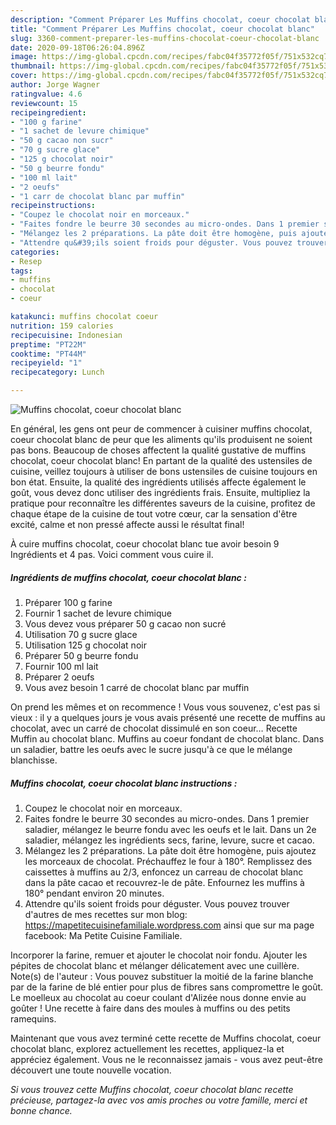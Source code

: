 ```yaml
---
description: "Comment Préparer Les Muffins chocolat, coeur chocolat blanc"
title: "Comment Préparer Les Muffins chocolat, coeur chocolat blanc"
slug: 3360-comment-preparer-les-muffins-chocolat-coeur-chocolat-blanc
date: 2020-09-18T06:26:04.896Z
image: https://img-global.cpcdn.com/recipes/fabc04f35772f05f/751x532cq70/muffins-chocolat-coeur-chocolat-blanc-photo-principale-de-la-recette.jpg
thumbnail: https://img-global.cpcdn.com/recipes/fabc04f35772f05f/751x532cq70/muffins-chocolat-coeur-chocolat-blanc-photo-principale-de-la-recette.jpg
cover: https://img-global.cpcdn.com/recipes/fabc04f35772f05f/751x532cq70/muffins-chocolat-coeur-chocolat-blanc-photo-principale-de-la-recette.jpg
author: Jorge Wagner
ratingvalue: 4.6
reviewcount: 15
recipeingredient:
- "100 g farine"
- "1 sachet de levure chimique"
- "50 g cacao non sucr"
- "70 g sucre glace"
- "125 g chocolat noir"
- "50 g beurre fondu"
- "100 ml lait"
- "2 oeufs"
- "1 carr de chocolat blanc par muffin"
recipeinstructions:
- "Coupez le chocolat noir en morceaux."
- "Faites fondre le beurre 30 secondes au micro-ondes. Dans 1 premier saladier, mélangez le beurre fondu avec les oeufs et le lait. Dans un 2e saladier, mélangez les ingrédients secs, farine, levure, sucre et cacao."
- "Mélangez les 2 préparations. La pâte doit être homogène, puis ajoutez les morceaux de chocolat. Préchauffez le four à 180°. Remplissez des caissettes à muffins au 2/3, enfoncez un carreau de chocolat blanc dans la pâte cacao et recouvrez-le de pâte. Enfournez les muffins à 180° pendant environ 20 minutes."
- "Attendre qu&#39;ils soient froids pour déguster. Vous pouvez trouver d&#39;autres de mes recettes sur mon blog: https://mapetitecuisinefamiliale.wordpress.com ainsi que sur ma page facebook: Ma Petite Cuisine Familiale."
categories:
- Resep
tags:
- muffins
- chocolat
- coeur

katakunci: muffins chocolat coeur 
nutrition: 159 calories
recipecuisine: Indonesian
preptime: "PT22M"
cooktime: "PT44M"
recipeyield: "1"
recipecategory: Lunch

---
```



![Muffins chocolat, coeur chocolat blanc](https://img-global.cpcdn.com/recipes/fabc04f35772f05f/751x532cq70/muffins-chocolat-coeur-chocolat-blanc-photo-principale-de-la-recette.jpg)

En général, les gens ont peur de commencer à cuisiner muffins chocolat, coeur chocolat blanc de peur que les aliments qu'ils produisent ne soient pas bons. Beaucoup de choses affectent la qualité gustative de muffins chocolat, coeur chocolat blanc! En partant de la qualité des ustensiles de cuisine, veillez toujours à utiliser de bons ustensiles de cuisine toujours en bon état. Ensuite, la qualité des ingrédients utilisés affecte également le goût, vous devez donc utiliser des ingrédients frais. Ensuite, multipliez la pratique pour reconnaître les différentes saveurs de la cuisine, profitez de chaque étape de la cuisine de tout votre cœur, car la sensation d'être excité, calme et non pressé affecte aussi le résultat final!

<!--inarticleads1-->

À cuire muffins chocolat, coeur chocolat blanc tue avoir besoin 9 Ingrédients et 4 pas. Voici comment vous cuire il.

##### Ingrédients de muffins chocolat, coeur chocolat blanc :

1. Préparer 100 g farine
1. Fournir 1 sachet de levure chimique
1. Vous devez vous préparer 50 g cacao non sucré
1. Utilisation 70 g sucre glace
1. Utilisation 125 g chocolat noir
1. Préparer 50 g beurre fondu
1. Fournir 100 ml lait
1. Préparer 2 oeufs
1. Vous avez besoin 1 carré de chocolat blanc par muffin


On prend les mêmes et on recommence ! Vous vous souvenez, c&#39;est pas si vieux : il y a quelques jours je vous avais présenté une recette de muffins au chocolat, avec un carré de chocolat dissimulé en son coeur… Recette Muffin au chocolat blanc. Muffins au coeur fondant de chocolat blanc. Dans un saladier, battre les oeufs avec le sucre jusqu&#39;à ce que le mélange blanchisse. 

<!--inarticleads2-->

##### Muffins chocolat, coeur chocolat blanc instructions :

1. Coupez le chocolat noir en morceaux.
1. Faites fondre le beurre 30 secondes au micro-ondes. Dans 1 premier saladier, mélangez le beurre fondu avec les oeufs et le lait. Dans un 2e saladier, mélangez les ingrédients secs, farine, levure, sucre et cacao.
1. Mélangez les 2 préparations. La pâte doit être homogène, puis ajoutez les morceaux de chocolat. Préchauffez le four à 180°. Remplissez des caissettes à muffins au 2/3, enfoncez un carreau de chocolat blanc dans la pâte cacao et recouvrez-le de pâte. Enfournez les muffins à 180° pendant environ 20 minutes.
1. Attendre qu&#39;ils soient froids pour déguster. Vous pouvez trouver d&#39;autres de mes recettes sur mon blog: https://mapetitecuisinefamiliale.wordpress.com ainsi que sur ma page facebook: Ma Petite Cuisine Familiale.


Incorporer la farine, remuer et ajouter le chocolat noir fondu. Ajouter les pépites de chocolat blanc et mélanger délicatement avec une cuillère. Note(s) de l&#39;auteur : Vous pouvez substituer la moitié de la farine blanche par de la farine de blé entier pour plus de fibres sans compromettre le goût. Le moelleux au chocolat au coeur coulant d&#39;Alizée nous donne envie au goûter ! Une recette à faire dans des moules à muffins ou des petits ramequins. 

<!--inarticleads1-->

<p>
Maintenant que vous avez terminé cette recette de Muffins chocolat, coeur chocolat blanc, explorez actuellement les recettes, appliquez-la et appréciez également. Vous ne le reconnaissez jamais - vous avez peut-être découvert une toute nouvelle vocation.
</p>

<p>
<i>Si vous trouvez cette Muffins chocolat, coeur chocolat blanc recette précieuse, partagez-la avec vos amis proches ou votre famille, merci et bonne chance.</i>
</p>
